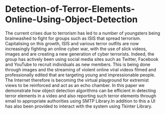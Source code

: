 # Detection-of-Terror-Elements-Online-Using-Object-Detection
The current crises due to terrorism has led to a number of youngsters being brainwashed to fight for groups such as ISIS that spread terrorism. Capitalising on this growth, ISIS and various terror outfits are now increasingly fighting an online cyber war, with the use of slick videos, images and are creating a new generation of cyber terrorists. Indeed, the group has actively been using social media sites such as Twitter, Facebook and YouTube to recruit individuals as new members. This is being done through images and the streaming of violent online viral videos filmed and professionally edited that are targeting young and impressionable people. The Internet therefore is becoming the virtual playground for extremist views to be reinforced and act as an echo chamber. In this paper we demonstrate how object detection algorithms can be efficient in detecting terror elements in a video and also reporting such terror elements through email to appropriate authorities using SMTP Library.In addition to this a UI has also been provided to interact with the system using Tkinter Library.
